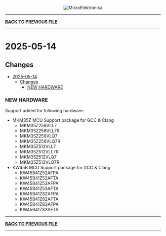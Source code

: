 <p align="center">
  <img src="http://www.mikroe.com/img/designs/beta/logo_small.png?raw=true" alt="MikroElektronika"/>
</p>

---

**[BACK TO PREVIOUS FILE](../changelog.md)**

---

# 2025-05-14

## Changes

- [2025-05-14](#2025-05-14)
  - [Changes](#changes)
    - [NEW HARDWARE](#new-hardware)

### NEW HARDWARE

Support added for following hardware:

+ MKM35Z MCU Support package for GCC & Clang
  + MKM35Z256VLL7
  + MKM35Z256VLL7R
  + MKM35Z256VLQ7
  + MKM35Z256VLQ7R
  + MKM35Z512VLL7
  + MKM35Z512VLL7R
  + MKM35Z512VLQ7
  + MKM35Z512VLQ7R
+ KW45B MCU Support package for GCC & Clang
  + KW45B41Z52AFPA
  + KW45B41Z52AFTA
  + KW45B41Z53AFPA
  + KW45B41Z53AFTA
  + KW45B41Z82AFPA
  + KW45B41Z82AFTA
  + KW45B41Z83AFPA
  + KW45B41Z83AFTA

---

**[BACK TO PREVIOUS FILE](../changelog.md)**

---
